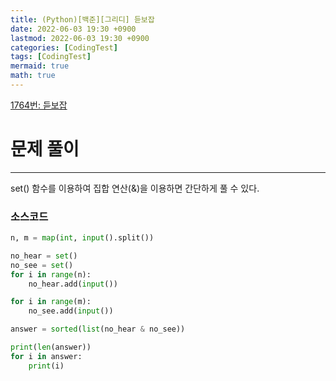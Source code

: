 ```yaml
---
title: (Python)[백준][그리디] 듣보잡
date: 2022-06-03 19:30 +0900
lastmod: 2022-06-03 19:30 +0900
categories: [CodingTest]
tags: [CodingTest]
mermaid: true
math: true
---
```

[1764번: 듣보잡](https://www.acmicpc.net/problem/1764)

# 문제 풀이

---

set() 함수를 이용하여 집합 연산(&)을 이용하면 간단하게 풀 수 있다.

### 소스코드

```python
n, m = map(int, input().split())

no_hear = set()
no_see = set()
for i in range(n):
    no_hear.add(input())

for i in range(m):
    no_see.add(input())

answer = sorted(list(no_hear & no_see))

print(len(answer))
for i in answer:
    print(i)
```